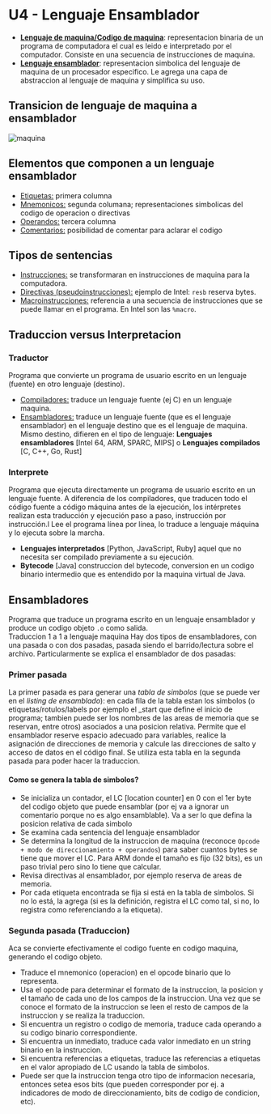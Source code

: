 # U4 - Lenguaje Ensamblador

- <ins>**Lenguaje de maquina/Codigo de maquina**</ins>: representacion binaria de un programa de computadora el cual es leido e interpretado por el computador. Consiste en una secuencia de instrucciones de maquina.<br>
- <ins>**Lenguaje ensamblador**</ins>: representacion simbolica del lenguaje de maquina de un procesador especifico. Le agrega una capa de abstraccion al lenguaje de maquina y simplifica su uso.

## Transicion de lenguaje de maquina a ensamblador
![maquina](https://github.com/cpiccin/FIUBA/assets/103950114/ec5039a8-3e1e-431d-8661-86359998d801) <br>

## Elementos que componen a un lenguaje ensamblador
- <ins>Etiquetas:</ins> primera columna
- <ins>Mnemonicos:</ins> segunda columana; representaciones simbolicas del codigo de operacion o directivas
- <ins>Operandos:</ins> tercera columna
- <ins>Comentarios:</ins> posibilidad de comentar para aclarar el codigo
  
## Tipos de sentencias
- <ins>Instrucciones:</ins> se transformaran en instrucciones de maquina para la computadora.
- <ins>Directivas (pseudoinstrucciones):</ins> ejemplo de Intel: `resb` reserva bytes.
- <ins>Macroinstrucciones:</ins> referencia a una secuencia de instrucciones que se puede llamar en el programa. En Intel son las `%macro`.

## Traduccion versus Interpretacion
### Traductor
Programa que convierte un programa de usuario escrito en un lenguaje (fuente) en otro lenguaje (destino).
- <ins>Compiladores:</ins> traduce un lenguaje fuente (ej C) en un lenguaje maquina.
- <ins>Ensambladores:</ins> traduce un lenguaje fuente (que es el lenguaje ensamblador) en el lenguaje destino que es el lenguaje de maquina.
Mismo destino, difieren en el tipo de lenguaje: **Lenguajes ensambladores** [Intel 64, ARM, SPARC, MIPS] o **Lenguajes compilados** [C, C++, Go, Rust] 
### Interprete
Programa que ejecuta directamente un programa de usuario escrito en un lenguaje fuente.
A diferencia de los compiladores, que traducen todo el código fuente a código máquina antes de la ejecución, los intérpretes realizan esta traducción y ejecución paso a paso, instrucción por instrucción.l Lee el programa línea por línea, lo traduce a lenguaje máquina y lo ejecuta sobre la marcha. <br>
- **Lenguajes interpretados** [Python, JavaScript, Ruby] aquel que no necesita ser compilado previamente a su ejecución.
- **Bytecode** [Java] construccion del bytecode, conversion en un codigo binario intermedio que es entendido por la maquina virtual de Java.

## Ensambladores
Programa que traduce un programa escrito en un lenguaje ensamblador y produce un codigo objeto `.o` como salida.<br>
Traduccion 1 a 1 a lenguaje maquina
Hay dos tipos de ensambladores, con una pasada o con dos pasadas, pasada siendo el barrido/lectura sobre el archivo. Particularmente se explica el ensamblador de dos pasadas:

### Primer pasada
La primer pasada es para generar una *tabla de simbolos* (que se puede ver en el *listing de ensamblado*): en cada fila de la tabla estan los simbolos (o etiquetas/rotulos/labels por ejemplo el _start que define el inicio de programa; tambien puede ser los nombres de las areas de memoria que se reservan, entre otros) asociados a una posicion relativa. Permite que el ensamblador reserve espacio adecuado para variables, realice la asignación de direcciones de memoria y calcule las direcciones de salto y acceso de datos en el código final. Se utiliza esta tabla en la segunda pasada para poder hacer la traduccion.<br>
#### Como se genera la tabla de simbolos?
  * Se inicializa un contador, el LC [location counter] en 0 con el 1er byte del codigo objeto que puede ensamblar (por ej va a ignorar un comentario porque no es algo ensamblable). Va a ser lo que defina la posicion relativa de cada simbolo
 * Se examina cada sentencia del lenguaje ensamblador
 * Se determina la longitud de la instruccion de maquina (reconoce `Opcode + modo de direccionamiento + operandos`) para saber cuantos bytes se tiene que mover el LC. Para ARM donde el tamaño es fijo (32 bits), es un paso trivial pero sino lo tiene que calcular.
 * Revisa directivas al ensamblador, por ejemplo reserva de areas de memoria.
 * Por cada etiqueta encontrada se fija si está en la tabla de símbolos. Si no lo está, la agrega (si es la definición, registra el LC como tal, si no, lo registra como referenciando a la etiqueta). 

### Segunda pasada (Traduccion)
Aca se convierte efectivamente el codigo fuente en codigo maquina, generando el codigo objeto.
- Traduce el mnemonico (operacion) en el opcode binario que lo representa.
- Usa el opcode para determinar el formato de la instruccion, la posicion y el tamaño de cada uno de los campos de la instruccion.
Una vez que se conoce el formato de la instruccion se leen el resto de campos de la instruccion y se realiza la traduccion. 
- Si encuentra un registro o codigo de memoria, traduce cada operando a su codigo binario correspondiente.
- Si encuentra un inmediato, traduce cada valor inmediato en un string binario en la instruccion.
- Si encuentra referencias a etiquetas, traduce las referencias a etiquetas en el valor apropiado de LC usando la tabla de simbolos.
- Puede ser que la instruccion tenga otro tipo de informacion necesaria, entonces setea esos bits (que pueden corresponder por ej. a indicadores de modo de direccionamiento, bits de codigo de condicion, etc).
